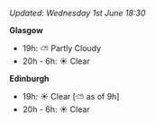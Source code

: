 *Updated: Wednesday 1st June 18:30*

**Glasgow**

* 19h: :partly_sunny: Partly Cloudy
* 20h - 6h: :sunny: Clear

**Edinburgh**

* 19h: :sunny: Clear [:partly_sunny: as of 9h]
* 20h - 6h: :sunny: Clear
